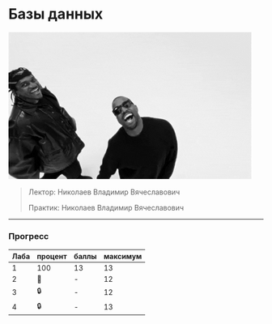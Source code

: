 # Базы данных

![pic](https://github.com/bilyardvmetro/ITMO-System-Application-Software/blob/main/gifs/DBReadme.gif)

> Лектор: Николаев Владимир Вячеславович
>
> Практик: Николаев Владимир Вячеславович


---

### Прогресс
| Лаба | процент | баллы | максимум |
| ---- | ------- | ----- | -------- | 
|   1  |   100   |   13   |    13    |
|   2  |    🚧   |   -   |    12    |
|   3  |  :lock: |   -   |    12    |
|   4  |  :lock: |   -   |    13    |
